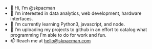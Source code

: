 - 👋 Hi, I’m @skpacman
- 👀 I’m interested in data analytics, web development, hardware interfaces.
- 🌱 I’m currently learning Python3, javascript, and node.
- 💞️ I’m uploading my projects to github in an effort to catalog what programming I'm able to do for work and fun.
- 📫 Reach me at hello@skpacman.com
